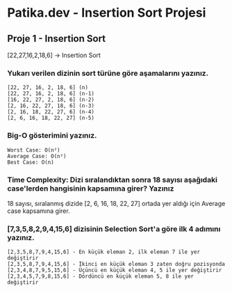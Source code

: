 # Patika.dev - Insertion Sort Projesi
## Proje 1 - Insertion Sort
[22,27,16,2,18,6] -> Insertion Sort

### Yukarı verilen dizinin sort türüne göre aşamalarını yazınız.

```
[22, 27, 16, 2, 18, 6] (n)
[22, 27, 16, 2, 18, 6] (n-1)
[16, 22, 27, 2, 18, 6] (n-2)
[2, 16, 22, 27, 18, 6] (n-3)
[2, 16, 18, 22, 27, 6] (n-4)
[2, 6, 16, 18, 22, 27] (n-5)
```

### Big-O gösterimini yazınız.

```
Worst Case: O(n²)
Average Case: O(n²)
Best Case: O(n)
```

### Time Complexity: Dizi sıralandıktan sonra 18 sayısı aşağıdaki case'lerden hangisinin kapsamına girer? Yazınız

18 sayısı, sıralanmış dizide [2, 6, 16, 18, 22, 27] ortada yer aldığı için Average case kapsamına girer.

### [7,3,5,8,2,9,4,15,6] dizisinin Selection Sort'a göre ilk 4 adımını yazınız.

```
[2,3,5,8,7,9,4,15,6] - En küçük eleman 2, ilk eleman 7 ile yer değiştirir
[2,3,5,8,7,9,4,15,6] - İkinci en küçük eleman 3 zaten doğru pozisyonda
[2,3,4,8,7,9,5,15,6] - Üçüncü en küçük eleman 4, 5 ile yer değiştirir
[2,3,4,5,7,9,8,15,6] - Dördüncü en küçük eleman 5, 8 ile yer değiştirir
```